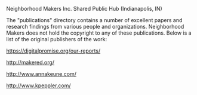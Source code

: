 Neighborhood Makers Inc. Shared Public Hub (Indianapolis, IN)

The "publications" directory contains a number of excellent papers and research findings from various people and organizations. Neighborhood Makers does not hold the copyright to any of these publications. Below is a list of the original publishers of the work:

https://digitalpromise.org/our-reports/

http://makered.org/

http://www.annakeune.com/

http://www.kpeppler.com/

